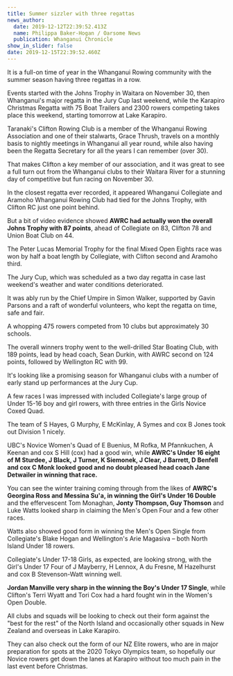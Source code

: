 ```yaml
---
title: Summer sizzler with three regattas
news_author:
  date: 2019-12-12T22:39:52.413Z
  name: Philippa Baker-Hogan / Oarsome News
  publication: Whanganui Chronicle
show_in_slider: false
date: 2019-12-15T22:39:52.460Z
---
```

It is a full-on time of year in the Whanganui Rowing community with the summer season having three regattas in a row.

Events started with the Johns Trophy in Waitara on November 30, then Whanganui's major regatta in the Jury Cup last weekend, while the Karapiro Christmas Regatta with 75 Boat Trailers and 2300 rowers competing takes place this weekend, starting tomorrow at Lake Karapiro.

Taranaki's Clifton Rowing Club is a member of the Whanganui Rowing Association and one of their stalwarts, Grace Thrush, travels on a monthly basis to nightly meetings in Whanganui all year round, while also having been the Regatta Secretary for all the years I can remember (over 30).

That makes Clifton a key member of our association, and it was great to see a full turn out from the Whanganui clubs to their Waitara River for a stunning day of competitive but fun racing on November 30.

In the closest regatta ever recorded, it appeared Whanganui Collegiate and Aramoho Whanganui Rowing Club had tied for the Johns Trophy, with Clifton RC just one point behind.

But a bit of video evidence showed **AWRC had actually won the overall Johns Trophy with 87 points**, ahead of Collegiate on 83, Clifton 78 and Union Boat Club on 44.

The Peter Lucas Memorial Trophy for the final Mixed Open Eights race was won by half a boat length by Collegiate, with Clifton second and Aramoho third.

The Jury Cup, which was scheduled as a two day regatta in case last weekend's weather and water conditions deteriorated.

It was ably run by the Chief Umpire in Simon Walker, supported by Gavin Parsons and a raft of wonderful volunteers, who kept the regatta on time, safe and fair.

A whopping 475 rowers competed from 10 clubs but approximately 30 schools.

The overall winners trophy went to the well-drilled Star Boating Club, with 189 points, lead by head coach, Sean Durkin, with AWRC second on 124 points, followed by Wellington RC with 99.

It's looking like a promising season for Whanganui clubs with a number of early stand up performances at the Jury Cup.

A few races I was impressed with included Collegiate's large group of Under 15-16 boy and girl rowers, with three entries in the Girls Novice Coxed Quad.

The team of S Hayes, G Murphy, E McKinlay, A Symes and cox B Jones took out Division 1 nicely.

UBC's Novice Women's Quad of E Buenius, M Rofka, M Pfannkuchen, A Keenan and cox S Hill (cox) had a good win, while **AWRC's Under 16 eight of M Sturdee, J Black, J Turner, K Siemonek, J Clear, J Barrett, D Benfell and cox C Monk looked good and no doubt pleased head coach Jane Detwailer in winning that race.**

You can see the winter training coming through from the likes of **AWRC's Georgina Ross and Messina Su'a, in winning the Girl's Under 16 Double** and the effervescent Tom Monaghan, **Jonty Thompson, Guy Thomson** and Luke Watts looked sharp in claiming the Men's Open Four and a few other races.

Watts also showed good form in winning the Men's Open Single from Collegiate's Blake Hogan and Wellington's Arie Magasiva – both North Island Under 18 rowers.

Collegiate's Under 17-18 Girls, as expected, are looking strong, with the Girl's Under 17 Four of J Mayberry, H Lennox, A du Fresne, M Hazelhurst and cox B Stevenson-Watt winning well.

**Jordan Manville very sharp in the winning the Boy's Under 17 Single**, while Clifton's Terri Wyatt and Tori Cox had a hard fought win in the Women's Open Double.

All clubs and squads will be looking to check out their form against the "best for the rest" of the North Island and occasionally other squads in New Zealand and overseas in Lake Karapiro.

They can also check out the form of our NZ Elite rowers, who are in major preparation for spots at the 2020 Tokyo Olympics team, so hopefully our Novice rowers get down the lanes at Karapiro without too much pain in the last event before Christmas.
